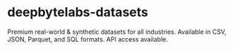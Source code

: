 # deepbytelabs-datasets
Premium real-world &amp; synthetic datasets for all industries. Available in CSV, JSON, Parquet, and SQL formats. API access available.
